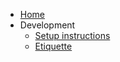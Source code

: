 - [Home](/ "Karen Bot docs")
- Development
	- [Setup instructions](development/setupguide.md)
	- [Etiquette](development/etiquette.md)
